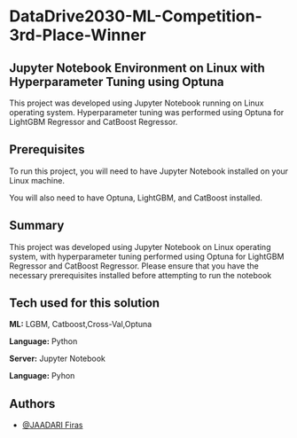# DataDrive2030-ML-Competition-3rd-Place-Winner

## Jupyter Notebook Environment on Linux with Hyperparameter Tuning using Optuna

This project was developed using Jupyter Notebook running on Linux operating system. Hyperparameter tuning was performed using Optuna for LightGBM Regressor and CatBoost Regressor.

## Prerequisites
To run this project, you will need to have Jupyter Notebook installed on your Linux machine.

You will also need to have Optuna, LightGBM, and CatBoost installed.

## Summary
This project was developed using Jupyter Notebook on Linux operating system, with hyperparameter tuning performed using Optuna for LightGBM Regressor and CatBoost Regressor. Please ensure that you have the necessary prerequisites installed before attempting to run the notebook




## Tech used for this solution

**ML:** LGBM, Catboost,Cross-Val,Optuna

**Language:** Python

**Server:** Jupyter Notebook

**Language:** Pyhon



## Authors

- [@JAADARI Firas](https://www.linkedin.com/in/jaadarix/)
